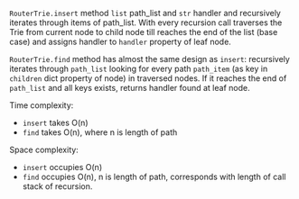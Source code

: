 `RouterTrie.insert` method `list` path_list and `str` handler and recursively iterates through items of path_list. With every recursion call traverses the Trie from current node to child node till reaches the end of the list (base case) and assigns handler to `handler` property of leaf node.

`RouterTrie.find` method has almost the same design as `insert`: recursively iterates through `path_list` looking for every path `path_item` (as key in `children` dict property of node) in traversed nodes. If it reaches the end of `path_list` and all keys exists, returns handler found at leaf node.

Time complexity:

- `insert` takes O(n)
- `find` takes O(n), where n is length of path

Space complexity:

- `insert` occupies O(n)
- `find` occupies O(n), n is length of path, corresponds with length of call stack of recursion.


